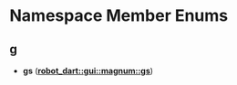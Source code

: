 
# Namespace Member Enums



## g

* **gs** ([**robot\_dart::gui::magnum::gs**](namespacerobot__dart_1_1gui_1_1magnum_1_1gs_1_1_0d21.md))




